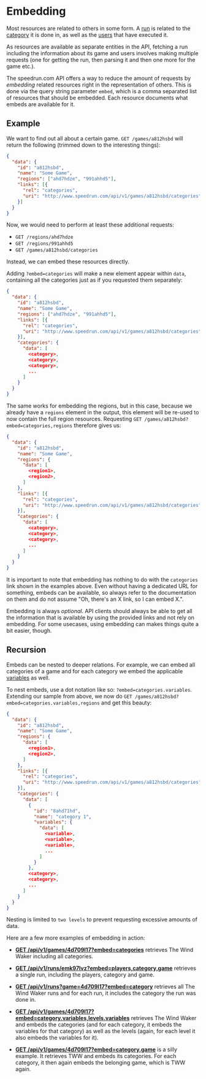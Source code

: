 # Embedding

Most resources are related to others in some form. A [run](runs.md) is related to the
[category](categories.md) it is done in, as well as the [users](users.md) that have executed it.

As resources are available as separate entities in the API, fetching a run including the information
about its game and users involves making multiple requests (one for getting the run, then parsing it
and then one more for the game etc.).

The speedrun.com API offers a way to reduce the amount of requests by *embedding* related resources
right in the representation of others. This is done via the query string parameter ``embed``, which
is a comma separated list of resources that should be embedded. Each resource documents what embeds
are available for it.

## Example

We want to find out all about a certain game. ``GET /games/a812hsbd`` will return the following
(trimmed down to the interesting things):

```json
{
  "data": {
    "id": "a812hsbd",
    "name": "Some Game",
    "regions": ["ahd7hdze", "991ahhd5"],
    "links": [{
      "rel": "categories",
      "uri": "http://www.speedrun.com/api/v1/games/a812hsbd/categories"
    }]
  }
}
```

Now, we would need to perform at least these additional requests:

* ``GET /regions/ahd7hdze``
* ``GET /regions/991ahhd5``
* ``GET /games/a812hsbd/categories``

Instead, we can embed these resources directly.

Adding ``?embed=categories`` will make a new element appear within ``data``, containing all the
categories just as if you requested them separately:

```json
{
  "data": {
    "id": "a812hsbd",
    "name": "Some Game",
    "regions": ["ahd7hdze", "991ahhd5"],
    "links": [{
      "rel": "categories",
      "uri": "http://www.speedrun.com/api/v1/games/a812hsbd/categories"
    }],
    "categories": {
      "data": [
        <category>,
        <category>,
        <category>,
        ...
      ]
    }
  }
}
```

The same works for embedding the regions, but in this case, because we already have a ``regions``
element in the output, this element will be re-used to now contain the full region resources.
Requesting ``GET /games/a812hsbd?embed=categories,regions`` therefore gives us:

```json
{
  "data": {
    "id": "a812hsbd",
    "name": "Some Game",
    "regions": {
      "data": [
        <region1>,
        <region2>,
      ]
    },
    "links": [{
      "rel": "categories",
      "uri": "http://www.speedrun.com/api/v1/games/a812hsbd/categories"
    }],
    "categories": {
      "data": [
        <category>,
        <category>,
        <category>,
        ...
      ]
    }
  }
}
```

It is important to note that embedding has nothing to do with the ``categories`` link shown in the
examples above. Even without having a dedicated URL for something, embeds can be available, so
always refer to the documentation on them and do not assume "Oh, there's an X link, so I can embed
X.".

Embedding is always *optional*. API clients should always be able to get all the information that is
available by using the provided links and not rely on embedding. For some usecases, using embedding
can makes things quite a bit easier, though.

## Recursion

Embeds can be nested to deeper relations. For example, we can embed all categories of a game and for
each category we embed the applicable [variables](variables.md) as well.

To nest embeds, use a dot notation like so: ``?embed=categories.variables``. Extending our sample
from above, we now do ``GET /games/a812hsbd?embed=categories.variables,regions`` and get this beauty:

```json
{
  "data": {
    "id": "a812hsbd",
    "name": "Some Game",
    "regions": {
      "data": [
        <region1>,
        <region2>,
      ]
    },
    "links": [{
      "rel": "categories",
      "uri": "http://www.speedrun.com/api/v1/games/a812hsbd/categories"
    }],
    "categories": {
      "data": [
        {
          "id": "8ahd71hd",
          "name": "category 1",
          "variables": {
            "data": [
              <variable>,
              <variable>,
              <variable>,
              ...
            ]
          }
        },
        <category>,
        <category>,
        ...
      ]
    }
  }
}
```

Nesting is limited to ``two levels`` to prevent requesting excessive amounts of data.

Here are a few more examples of embedding in action:

* [**GET /api/v1/games/4d709l17?embed=categories**](http://www.speedrun.com/api/v1/games/4d709l17?embed=categories)
  retrieves The Wind Waker including all categories.

* [**GET /api/v1/runs/emk97lvz?embed=players,category,game**](http://www.speedrun.com/api/v1/runs/emk97lvz?embed=players,category,game)
  retrieves a single run, including the players, category and game.

* [**GET /api/v1/runs?game=4d709l17?embed=category**](http://www.speedrun.com/api/v1/runs?game=4d709l17)
  retrieves all The Wind Waker runs and for each run, it includes the category the run was done in.

* [**GET /api/v1/games/4d709l17?embed=category.variables,levels.variables**](http://www.speedrun.com/api/v1/games/4d709l17?embed=category.variables,levels.variables)
  retrieves The Wind Waker and embeds the categories (and for each category, it embeds the variables
  for that category) as well as the levels (again, for each level it also embeds the variables for it).

* [**GET /api/v1/games/4d709l17?embed=category.game**](http://www.speedrun.com/api/v1/games/4d709l17?embed=category.game)
  is a silly example. It retrieves TWW and embeds its categories. For each category, it then again
  embeds the belonging game, which is TWW again.
